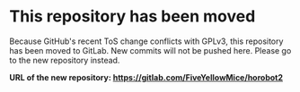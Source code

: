 # This repository has been moved

Because GitHub's recent ToS change conflicts with GPLv3, this repository has been moved to GitLab. New commits will not be pushed here. Please go to the new repository instead.

**URL of the new repository: <https://gitlab.com/FiveYellowMice/horobot2>**
